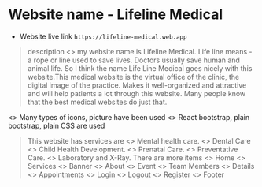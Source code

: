 # Website name  - Lifeline Medical

- Website live link
        `https://lifeline-medical.web.app`

> description
 <> my website name is Lifeline Medical. Life line means - a rope or line used to save lives. Doctors usually save human and animal life. So I think the name Life Line Medical goes nicely with this website.This medical website is the virtual office of the clinic, the digital image of the practice. Makes it well-organized and attractive and will help patients a lot through this website. Many people know that the best medical websites do just that.

<> Many types of icons, picture have been used
<> React bootstrap, plain bootstrap, plain CSS are used

  > This website has services are
        <> Mental health care.
        <> Dental Care
        <> Child Health Development.
        <> Prenatal Care.
        <> Preventative Care.
        <> Laboratory and X-Ray.
  > There are more items
        <> Home
        <> Services
        <> Banner
        <> About
        <> Event
        <> Team Members
        <> Details
        <> Appointments
        <> Login
        <> Logout
        <> Register
        <> Footer
<!-- https://preview.colorlib.com/#hospice -->

<!-- https://preview.colorlib.com/#drpro -->